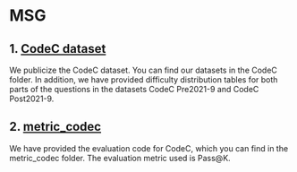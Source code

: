 # MSG
## 1. [CodeC dataset](https://github.com/hcode666/MSG/tree/main/CodeC)
We publicize the CodeC dataset. You can find our datasets in the CodeC folder. In addition, we have provided difficulty distribution tables for both parts of the questions in the datasets CodeC Pre2021-9 and CodeC Post2021-9.
## 2. [metric_codec](https://github.com/hcode666/MSG/tree/main/metric_codec)
We have provided the evaluation code for CodeC, which you can find in the metric_codec folder. The evaluation metric used is Pass@K.
